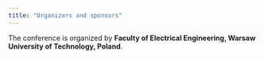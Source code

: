 ```yaml
---
title: "Organizers and sponsors"
---
```


The conference is organized by **Faculty of Electrical Engineering, Warsaw University of Technology, Poland**.
